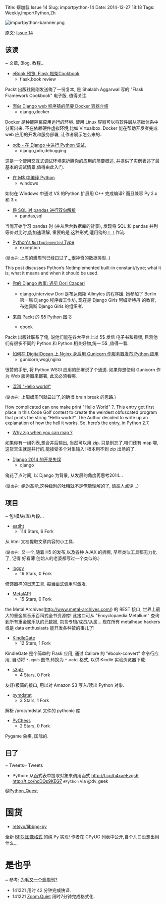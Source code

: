 Title: 蠎加载 Issue 14
Slug: importpython-14
Date: 2014-12-27 18:18
Tags: Weekly,ImportPython,Zh 

![importpython-barnner.png](http://zoomq.qiniudn.com/ZQCollection/snap/importpython-barnner.png?imageView2/2/h/80)


原文: [Issue 14](http://importpython.com/newsletter/draft/14/)


## 该读
~ 文章, Blog, 教程...

- [eBook 预览: Flask 框架Cookbook](http://importpython.com/click/track/6b86e87342d1ffde10d78241b591332a6837c0ff?source=feedproxy.google.com)
    - flask,book review

Packt 出版社刚刚发送俺了一份复本,
是 Shalabh Aggarwal 写的 "Flask Framework Cookbook" 电子版,
值得关注.

- [面向 Django web 程序猿的简要 Docker 容器介绍](http://importpython.com/click/track/c3e8dde1e669b0aae197cf80042817d9eab78977?source=www.rkblog.rk.edu.pl)
    + django,docker

Docker 是种能隔离应用运行的环境.
使用 Linux 容器可以将软件层从基础体系中分离出来.
不在依赖硬件虚拟环境,比如 Virtualbox.
Docker 能在帮助开发者完成 web 应用的开发和服务部署,
让作者展示怎么来的..

- [pdb - 在 Django 中进行 Python 调试.](http://importpython.com/click/track/7fd138567117c0a5aaa484e8431f2a5c10236e64?source=mike.tig.as)
    - django,pdb,debugging

这是一个使用交互式调试环境来折腾你的应用的简要概述,
并提供了实例表述了最基本的调试情景,值得由此入门.


- [在 M$ 中编译 Python](http://importpython.com/click/track/608702fc4920934473e6f2cb97b8f3d749fe486e?source=blog.ionelmc.ro)
    - windows

如何在 Windows 中通过 VS 的Python 扩展用 C++ 完成编译?
而且兼容 Py 2.x 和 3.x

- [将 SQL 对 pandas 进行双向解析](http://importpython.com/click/track/8038e707fb1aa448f827c63537a2b6fa28d88745?source=www.gregreda.com)
    - pandas,sql

当俺开始学习 pandas 时 (并从后台数据库的背景),
发现将 SQL 和 pandas 并列等价对比时,能加速理解,
重要的是,这种形式,适用俺的工工作流.

- [Python's `NotImplemented` Type](http://importpython.com/click/track/fc186fe3cf9bf4a9838d5a238640c0b0d08bef0e?source=shahriar.svbtle.com)
    - exception

(`是也乎:`上周的蠎周刊已经曰过了,,,很神奇的数据类型..)

This post discusses Python’s NotImplemented built-in constant/type; what it is, what it means and when it should be used.

- [你的 Django 故事: 遇见 Dori Czapari](http://importpython.com/click/track/a63acf3afd6a77e38ce715cc683c238359006c28?source=blog.djangogirls.org)
    - django,interview
Dori 是布达佩斯 Allmyles 的程序媛.
她参加了 Berlin 第一届 Django 程序媛工作坊,
现在是 Django Girls 阿姆斯特丹 的教官,
布达佩斯 Django Girls 的组织者.

- [来自 Packt 的 $5 Python 图书](http://importpython.com/click/track/562b178dd710d08f238fe37e3e8710aab2426dd9?source=feedproxy.google.com)
    - ebook

Packt 出版社联系了俺,
说他们能在各大平台上以 5$ 发信 电子书和视频,
目测他们有很多不同的 Python 和 Python 相关好物,统一 5$ ,值得一看.

- [如何在 DigitalOcean 上 Nginx 身后用 Gunicorn 作服务器发布 Python 应用](http://importpython.com/click/track/b2ce6f32869b26c455d5585a39caf12f42d53179?source=www.digitalocean.com)
    - gunicorn,wsgi,nginx

很赞的手册,
将 Python WSGI 应用的部署说了个通透.
如果你想使用 Gunicorn 作为 Web 服务器来部署,
此文必须看哪.

- [混淆 "Hello world!"](http://importpython.com/click/track/41b99ea928c2df4262afb23f18fb491bc37550eb?source=benkurtovic.com)

(`是也乎:` 上周蠎周刊就曰过了,的确很 brain break 的思路.)

How complicated can one make print "Hello World" ?. This entry got first place in this Code Golf contest to create the weirdest obfuscated program that prints the string “Hello world!”. The Author decided to write up an explanation of how the hell it works. So, here’s the entry, in Python 2.7.

- [Why zip when you can map ?](http://importpython.com/click/track/57ebdf0ad4f6daeebcdcd321a1e0268c3c0aadac?source=wordaligned.org)

如果你有一组列表,想合并后输出,
当然可以用 zip.
只是别忘了,咱们还有 map 哪,
这货天生就是并行的,能接受多个对象输入!
根本用不到 zip 出场的了.


- [Django 2014 的开发失误](http://importpython.com/click/track/73d36edef0a7ca8f75da1c46416590a89cf75f09?source=medium.com)
    - django

俺花了点时间,
以 Django 为背景, 从发展的角度再思考2014...

(`是也乎:`
绝对髙能,这种级别的吐糟就不是俺能理解的了,
请高人点评...)

## 项目
~ 包/模块/库/片段...

- [eatiht](http://importpython.com/click/track/941e60c9ea66b89e2995ed3092158eaa569d6e72?source=github.com)
    - 114 Stars, 6 Fork

从 html 文档提取文章内容的小工具.

(`是也乎:`
又一个,随着 H5 的发布,以及各种 AJAX 的折腾,
早年类似工具都无力化了,
记得 好看薄 创始人的老婆都写过一个类似的.)

- [loggy](http://importpython.com/click/track/a8eed0ae73150fdc747d959f280ddbc8b7b8c9e6?source=github.com)
    - 16 Stars, 0 Fork

修饰器样的日志工具,
每当函式调用时激发.

- [MetalAPI](http://importpython.com/click/track/16bad88b336baca30be908e05ff17bfb3e840a6a?source=github.com)
    - 15 Stars, 0 Fork

the Metal Archives(http://www.metal-archives.com/) 的 REST 接口,
世界上最大的重金属音乐百科式全书资源库!
此接口可从 "Encyclopaedia Metallum" 查询到所有重金属乐队的元数据,
包含专辑/成员/从属...
现在所有 metalhead hackers 或是 data enthusiasts
能开发各种赞的事儿了!

- [KindleGate](http://importpython.com/click/track/efe4b656beeac705f67a9a7bbf3fdc57b9882663?source=github.com) 
    - 12 Stars, 1 Fork

KindleGate 是个简单的 Flask 应用,
通过 Calibre 的 "ebook-convert" 命令行应用,
自动将 `*.epub` 图书,转换为 `*.mobi` 格式,
以供 Kindle 实验浏览器下载.

- [s3plz](http://importpython.com/click/track/e1ef8354beded0cd00a8ba64db02fef193db38c6?source=github.com) 
    - 4 Stars, 0 Fork

友好/极简的接口,
用以对 Amazon S3 写入/读出 Python 对象.

- [pymdstat](http://importpython.com/click/track/38434d5e17387c553c25210eb9e76ca171bb0ac7?source=github.com)
    - 3 Stars, 1 Fork

解析 /proc/mdstat 文件的 pythonic 库

- [PyChess](http://importpython.com/click/track/c340af62d671b92ebe97e195b31257799385d66b?source=github.com) 
    - 2 Stars, 0 Fork

Pygame 象棋, 国际的. 


## 曰了
~ Tweets~ Tweets

- Python: 从函式表中提取对象来调用函式  http://t.co/b4xaeEvgs6 http://t.co/hcDQs9KEG7 `#Python` via @dv_geek

[@Python_Quest](https://twitter.com/Python_Quest/status/548043013620916225)


# 国货

- [retsyo/libbpg-py](https://github.com/retsyo/libbpg-py)

全新 [BPG 图像格式](http://bellard.org/bpg/) 的纯 Py 实现!
作者在 CPyUG 列表中公开,自个儿曰没想出用什么...


# 是也乎
~ 参考: [为毛又一个蠎周刊?](importpython-why)


- 141221 用时 42 分钟完成快译.
- 141221 [Zoom.Quiet](http://zoomquiet.io) 用时7分钟完成格式化.
